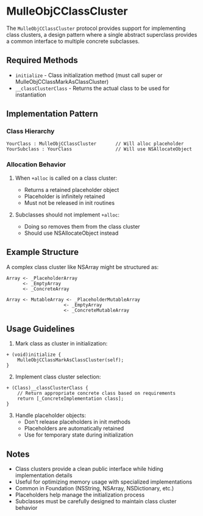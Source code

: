 # MulleObjCClassCluster

The `MulleObjCClassCluster` protocol provides support for implementing class clusters, a design pattern where a single abstract superclass provides a common interface to multiple concrete subclasses.

## Required Methods

* `initialize` - Class initialization method (must call super or MulleObjCClassMarkAsClassCluster)
* `__classClusterClass` - Returns the actual class to be used for instantiation

## Implementation Pattern

### Class Hierarchy
```objc
YourClass : MulleObjCClassCluster       // Will alloc placeholder
YourSubclass : YourClass                // Will use NSAllocateObject
```

### Allocation Behavior

1. When `+alloc` is called on a class cluster:
   - Returns a retained placeholder object
   - Placeholder is infinitely retained
   - Must not be released in init routines

2. Subclasses should not implement `+alloc`:
   - Doing so removes them from the class cluster
   - Should use NSAllocateObject instead

## Example Structure

A complex class cluster like NSArray might be structured as:

```
Array <- _PlaceholderArray
      <- _EmptyArray
      <- _ConcreteArray

Array <- MutableArray <- _PlaceholderMutableArray
                     <- _EmptyArray
                     <- _ConcreteMutableArray
```

## Usage Guidelines

1. Mark class as cluster in initialization:
```objc
+ (void)initialize {
    MulleObjCClassMarkAsClassCluster(self);
}
```

2. Implement class cluster selection:
```objc
+ (Class)__classClusterClass {
    // Return appropriate concrete class based on requirements
    return [_ConcreteImplementation class];
}
```

3. Handle placeholder objects:
   - Don't release placeholders in init methods
   - Placeholders are automatically retained
   - Use for temporary state during initialization

## Notes

* Class clusters provide a clean public interface while hiding implementation details
* Useful for optimizing memory usage with specialized implementations
* Common in Foundation (NSString, NSArray, NSDictionary, etc.)
* Placeholders help manage the initialization process
* Subclasses must be carefully designed to maintain class cluster behavior
